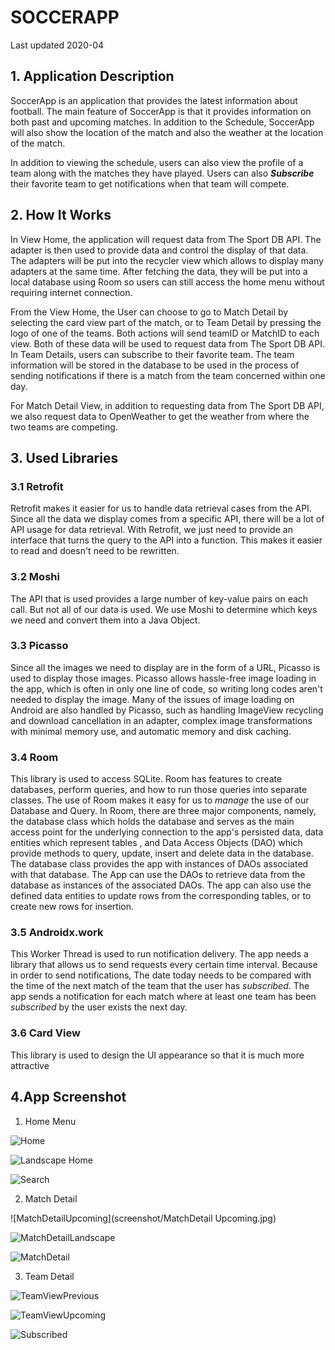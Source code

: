 # SOCCERAPP #
Last updated 2020-04

## 1. Application Description ##

SoccerApp is an application that provides the latest information about football. The main feature of SoccerApp is that it provides information on both past and upcoming matches. In addition to the Schedule, SoccerApp will also show the location of the match and also the weather at the location of the match.

In addition to viewing the schedule, users can also view the profile of a team along with the matches they have played. Users can also ***Subscribe*** their favorite team to get notifications when that team will compete.

## 2. How It Works ##

In View Home, the application will request data from The Sport DB API. The adapter is then used to provide data and control the display of that data. The adapters will be put into the recycler view which allows to display many adapters at the same time. After fetching the data, they will be put into a local database using Room so users can still access the home menu without requiring internet connection. 

From the View Home, the User can choose to go to Match Detail by selecting the card view part of the match, or to Team Detail by pressing the logo of one of the teams. Both actions will send teamID or MatchID to each view. Both of these data will be used to request data from The Sport DB API. In Team Details, users can subscribe to their favorite team. The team information will be stored in the database to be used in the process of sending notifications if there is a match from the team concerned within one day.

For Match Detail View, in addition to requesting data from The Sport DB API, we also request data to OpenWeather to get the weather from where the two teams are competing.

## 3. Used Libraries ##

### 3.1 Retrofit ###

Retrofit makes it easier for us to handle data retrieval cases from the API. Since all the data we display comes from a specific API, there will be a lot of API usage for data retrieval. With Retrofit, we just need to provide an interface that turns the query to the API into a function. This makes it easier to read and doesn't need to be rewritten.

### 3.2 Moshi ###

The API that is used provides a large number of key-value pairs on each call. But not all of our data is used. We use Moshi to determine which keys we need and convert them into a Java Object.

### 3.3 Picasso ###

Since all the images we need to display are in the form of a URL, Picasso is used to display those images. Picasso allows hassle-free image loading in the app, which is often in only one line of code, so writing long codes aren't needed to display the image. Many of the issues of image loading on Android are also handled by Picasso, such as handling ImageView recycling and download cancellation in an adapter, complex image transformations with minimal memory use, and automatic memory and disk caching.

### 3.4 Room ###

This library is used to access SQLite. Room has features to create databases, perform queries, and how to run those queries into separate classes. The use of Room makes it easy for us to *manage* the use of our Database and Query.
In Room, there are three major components, namely, the database class which holds the database and serves as the main access point for the underlying connection to the app's persisted data, data entities which represent tables , and Data Access Objects (DAO) which provide methods to query, update, insert and delete data in the database. The database class provides the app with instances of DAOs associated with that database. The App can use the DAOs to retrieve data from the database as instances of the associated DAOs. The app can also use the defined data entities to update rows from the corresponding tables, or to create new rows for insertion.

### 3.5 Androidx.work ###

This Worker Thread is used to run notification delivery. The app needs a library that allows us to send requests every certain time interval. Because in order to send notifications, The date today needs to be compared with the time of the next match of the team that the user has *subscribed*. The app sends a notification for each match where at least one team has been *subscribed* by the user exists the next day.

### 3.6 Card View ###

This library is used to design the UI appearance so that it is much more attractive

## 4.App Screenshot ##

1. Home Menu

![Home](screenshot/home.jpg)
    
![Landscape Home](screenshot/landscapehome.jpg)
    
![Search](screenshot/screenshot.jpg)
    
2. Match Detail
    
![MatchDetailUpcoming](screenshot/MatchDetail Upcoming.jpg)
    
![MatchDetailLandscape](screenshot/MatchDetail-Landscape.jpg)
    
![MatchDetail](screenshot/MatchDetail.jpg)
    
3. Team Detail
    
![TeamViewPrevious](screenshot/TeamView-Previous.jpg)
    
![TeamViewUpcoming](screenshot/TeamView-Upcoming.jpg)
    
![Subscribed](screenshot/subscribed.jpg)
    